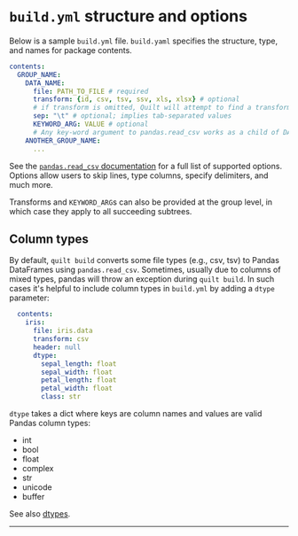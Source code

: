# `build.yml` structure and options
Below is a sample `build.yml` file. `build.yaml` specifies the structure, type, and names for package contents.

``` yaml
contents:
  GROUP_NAME:
    DATA_NAME:
      file: PATH_TO_FILE # required
      transform: {id, csv, tsv, ssv, xls, xlsx} # optional
      # if transform is omitted, Quilt will attempt to find a transform from the file extension, falling back on transform: id, which copies raw data
      sep: "\t" # optional; implies tab-separated values
      KEYWORD_ARG: VALUE # optional
      # Any key-word argument to pandas.read_csv works as a child of DATA_NAME
    ANOTHER_GROUP_NAME:
      ...
```
See the [`pandas.read_csv` documentation](https://pandas.pydata.org/pandas-docs/stable/generated/pandas.read_csv.html) for a full list of supported options. Options allow users to skip lines, type columns, specify delimiters, and much more.

Transforms and `KEYWORD_ARG`s can also be provided at the group level, in which case they apply to all succeeding subtrees.

## Column types
By default, `quilt build` converts some file types (e.g., csv, tsv) to Pandas DataFrames using `pandas.read_csv`. Sometimes, usually due to columns of mixed types, pandas will throw an exception during `quilt build`. In such cases it's helpful to include column types in `build.yml` by adding a `dtype` parameter:

```yaml
  contents:
    iris:
      file: iris.data
      transform: csv
      header: null
      dtype:
        sepal_length: float
        sepal_width: float
        petal_length: float
        petal_width: float
        class: str
```

`dtype` takes a dict where keys are column names and values are valid Pandas column types:
* int
* bool
* float
* complex
* str
* unicode
* buffer

See also [dtypes](https://docs.scipy.org/doc/numpy/reference/arrays.dtypes.html).

***

